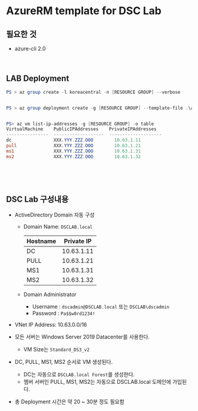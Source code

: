 

AzureRM template for DSC Lab
============================

## 필요한 것 

* azure-cli 2.0

​    


## LAB Deployment

```powershell
PS > az group create -l koreacentral -n [RESOURCE GROUP] --verbose


PS > az group deployment create -g [RESOURCE GROUP] --template-file .\azuredeploy.json --parameters `@azuredeploy.parameters.json --verbose


PS> az vm list-ip-addresses -g [RESOURCE GROUP] -o table
VirtualMachine    PublicIPAddresses    PrivateIPAddresses
----------------  -------------------  --------------------
dc                XXX.YYY.ZZZ.OOO        10.63.1.11
pull              XXX.YYY.ZZZ.OOO        10.63.1.21
ms1               XXX.YYY.ZZZ.OOO        10.63.1.31
ms2               XXX.YYY.ZZZ.OOO        10.63.1.32

```

​    

​    

## DSC Lab 구성내용

- ActiveDirectory Domain 자동 구성

  - Domain Name: `DSCLAB.local`

    | Hostname | Private IP |
    | :------- | ---------- |
    | DC       | 10.63.1.11 |
    | PULL     | 10.63.1.21 |
    | MS1      | 10.63.1.31 |
    | MS2      | 10.63.1.32 |

  - Domain Administrator

    - Username  :  `dscadmin@DSCLAB.local` 또는  `DSCLAB\dscadmin`
    - Password :  `Pa$$w0rd1234!`



- VNet IP Address: 10.63.0.0/16
- 모든 서버는 Windows Server 2019 Datacenter를 사용한다.
  - VM Size는 `Standard_DS3_v2`
- DC, PULL, MS1, MS2 순서로 VM 생성된다. 
  - DC는 자동으로 `DSCLAB.local Forest`를 생성한다.
  - 멤버 서버인 PULL, MS1, MS2는 자동으로 DSCLAB.local 도메인에 가입된다.

- 총 Deployment 시간은 약 20 ~ 30분 정도 필요함

